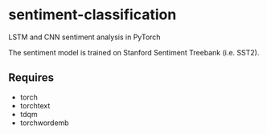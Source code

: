 # sentiment-classification
LSTM and CNN sentiment analysis in PyTorch

The sentiment model is trained on Stanford Sentiment Treebank (i.e. SST2).

## Requires
- torch
- torchtext
- tdqm
- torchwordemb
